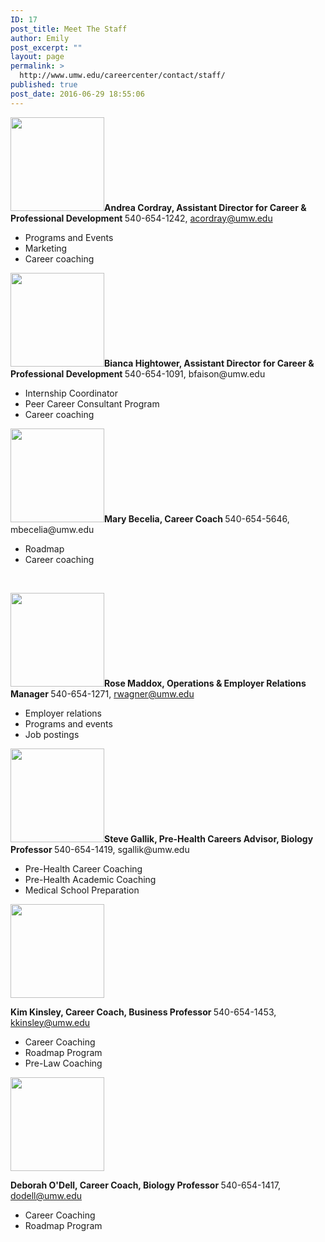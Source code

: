 ```yaml
---
ID: 17
post_title: Meet The Staff
author: Emily
post_excerpt: ""
layout: page
permalink: >
  http://www.umw.edu/careercenter/contact/staff/
published: true
post_date: 2016-06-29 18:55:06
---
```

<strong><img class="alignleft size-thumbnail wp-image-630" src="http://www.umw.edu/careercenter/wp-content/uploads/sites/41/2019/06/andreacordray-150x150.jpg" alt="" width="150" height="150" />Andrea Cordray, Assistant Director for Career &amp; Professional Development
</strong>540-654-1242, acordray@umw.edu
<ul>
 	<li>Programs and Events</li>
 	<li>Marketing</li>
 	<li>Career coaching</li>
</ul>
<strong>
<img class="alignleft size-thumbnail wp-image-631" src="http://www.umw.edu/careercenter/wp-content/uploads/sites/41/2019/06/Bianca-150x150.jpg" alt="" width="150" height="150" />Bianca Hightower, Assistant Director for Career &amp; Professional Development
</strong>540-654-1091, bfaison@umw.edu
<ul>
 	<li>Internship Coordinator</li>
 	<li>Peer Career Consultant Program</li>
 	<li>Career coaching</li>
</ul>
<strong>
<img class="alignleft size-full wp-image-632" src="http://www.umw.edu/careercenter/wp-content/uploads/sites/41/2019/06/Mary.jpg" alt="" width="150" height="150" />Mary Becelia, Career Coach
</strong>540-654-5646, mbecelia@umw.edu
<ul>
 	<li>Roadmap</li>
 	<li>Career coaching</li>
</ul>
&nbsp;

<strong><img class="alignleft size-thumbnail wp-image-633" src="http://www.umw.edu/careercenter/wp-content/uploads/sites/41/2019/06/23517909_10105357445697813_3045092521095001760_n-150x150.jpg" alt="" width="150" height="150" />Rose Maddox, Operations &amp; Employer Relations Manager
</strong>540-654-1271, rwagner@umw.edu<strong>
</strong>
<ul>
 	<li>Employer relations</li>
 	<li>Programs and events</li>
 	<li>Job postings</li>
</ul>
<strong>
<img class="alignleft size-full wp-image-634" src="http://www.umw.edu/careercenter/wp-content/uploads/sites/41/2019/06/Gallik-Stephen02-150x150.jpg" alt="" width="150" height="150" /></strong><strong>Steve Gallik, Pre-Health Careers Advisor, Biology Professor
</strong>540-654-1419, sgallik@umw.edu
<ul>
 	<li>Pre-Health Career Coaching</li>
 	<li>Pre-Health Academic Coaching</li>
 	<li>Medical School Preparation</li>
</ul>
<img class="alignleft size-thumbnail wp-image-635" src="http://www.umw.edu/careercenter/wp-content/uploads/sites/41/2019/06/kinsley_2501-150x150.jpg" alt="" width="150" height="150" />

<strong>Kim Kinsley, Career Coach, Business Professor
</strong>540-654-1453, kkinsley@umw.edu
<ul>
 	<li>Career Coaching</li>
 	<li>Roadmap Program</li>
 	<li>Pre-Law Coaching</li>
</ul>
<strong>
<img class="alignleft size-full wp-image-636" src="http://www.umw.edu/careercenter/wp-content/uploads/sites/41/2019/06/ODell-Deborah09-150x150.jpg" alt="" width="150" height="150" /></strong>

<strong>Deborah O'Dell, Career Coach, Biology Professor
</strong>540-654-1417, dodell@umw.edu
<ul>
 	<li>Career Coaching</li>
 	<li>Roadmap Program</li>
</ul>
